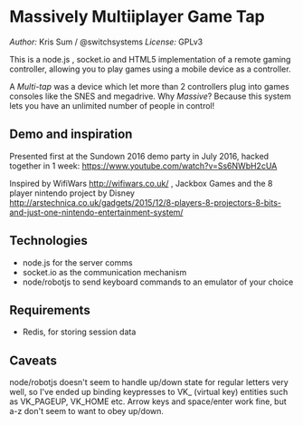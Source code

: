 # Massively Multiiplayer Game Tap

*Author:* Kris Sum / @switchsystems
*License:* GPLv3

This is a node.js , socket.io and HTML5 implementation of a remote gaming controller, 
allowing you to play games using a mobile device as a controller.

A *Multi-tap* was a device which let more than 2 controllers plug into games consoles like the SNES and megadrive. 
Why *Massive*? Because this system lets you have an unlimited number of people in control!

## Demo and inspiration

Presented first at the Sundown 2016 demo party in July 2016, hacked together in 1 week:
https://www.youtube.com/watch?v=Ss6NWbH2cUA

Inspired by WifiWars http://wifiwars.co.uk/ , Jackbox Games and the 8 player nintendo project by Disney http://arstechnica.co.uk/gadgets/2015/12/8-players-8-projectors-8-bits-and-just-one-nintendo-entertainment-system/ 

## Technologies

* node.js for the server comms
* socket.io as the communication mechanism
* node/robotjs to send keyboard commands to an emulator of your choice

## Requirements

* Redis, for storing session data

## Caveats

node/robotjs doesn't seem to handle up/down state for regular letters very well, 
so I've ended up binding keypresses to VK_ (virtual key) entities such as VK_PAGEUP, VK_HOME etc. 
Arrow keys and space/enter work fine, but a-z don't seem to want to obey up/down.